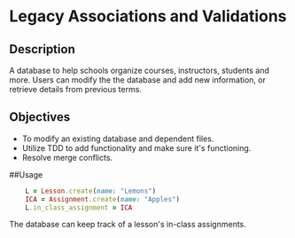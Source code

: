 # Legacy Associations and Validations

## Description
A database to help schools organize courses, instructors, students and more. Users can modify the the database and add new information, or retrieve details from previous terms.

## Objectives

* To modify an existing database and dependent files.
* Utilize TDD to add functionality and make sure it's functioning.
* Resolve merge conflicts.

##Usage
```ruby
    L = Lesson.create(name: "Lemons")
    ICA = Assignment.create(name: "Apples")
    L.in_class_assignment = ICA
```
The database can keep track of a lesson's in-class assignments.
